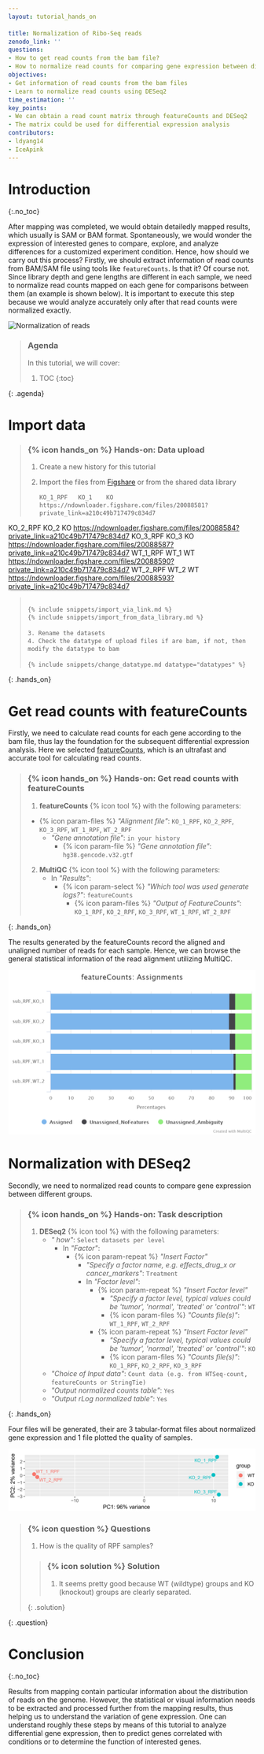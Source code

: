 ```yaml
---
layout: tutorial_hands_on

title: Normalization of Ribo-Seq reads
zenodo_link: ''
questions:
- How to get read counts from the bam file?
- How to normalize read counts for comparing gene expression between different conditions?
objectives:
- Get information of read counts from the bam files
- Learn to normalize read counts using DESeq2
time_estimation: ''
key_points:
- We can obtain a read count matrix through featureCounts and DESeq2
- The matrix could be used for differential expression analysis
contributors:
- ldyang14
- IceApink
---
```



# Introduction
{:.no_toc}

<!-- This is a comment. -->

After mapping was completed, we would obtain detailedly mapped results, which usually is SAM or BAM format. Spontaneously, we would wonder the expression of interested genes to compare, explore, and analyze differences for a customized experiment condition. Hence, how should we carry out this process? Firstly, we should extract information of read counts from BAM/SAM file using tools like `featureCounts`. Is that it? Of course not. Since library depth and gene lengths are different in each sample, we need to normalize read counts mapped on each gene for comparisons between them (an example is shown below). It is important to execute this step because we would analyze accurately only after that read counts were normalized exactly.

![Normalization of reads]( https://izabelcavassim.files.wordpress.com/2015/03/screenshot-from-2015-03-08-2245511.png "Normalization of reads")

> ### Agenda
>
> In this tutorial, we will cover:
>
> 1. TOC
> {:toc}
>
{: .agenda}

# Import data

> ### {% icon hands_on %} Hands-on: Data upload
>
> 1. Create a new history for this tutorial
> 2. Import the files from [Figshare]() or from the shared data library
>
>    ```
>    KO_1_RPF	KO_1	KO	https://ndownloader.figshare.com/files/20088581?private_link=a210c49b717479c834d7
KO_2_RPF	KO_2	KO	https://ndownloader.figshare.com/files/20088584?private_link=a210c49b717479c834d7
KO_3_RPF	KO_3	KO	https://ndownloader.figshare.com/files/20088587?private_link=a210c49b717479c834d7
WT_1_RPF	WT_1	WT	https://ndownloader.figshare.com/files/20088590?private_link=a210c49b717479c834d7
WT_2_RPF	WT_2	WT	https://ndownloader.figshare.com/files/20088593?private_link=a210c49b717479c834d7
>    ```
>
>    {% include snippets/import_via_link.md %}
>    {% include snippets/import_from_data_library.md %}
>
> 3. Rename the datasets
> 4. Check the datatype of upload files if are bam, if not, then modify the datatype to bam
>
>    {% include snippets/change_datatype.md datatype="datatypes" %}
{: .hands_on}

# Get read counts with **featureCounts**

Firstly, we need to calculate read counts for each gene according to the bam file, thus lay the foundation for the subsequent differential expression analysis. Here we selected [featureCounts](http://bioinf.wehi.edu.au/featureCounts/), which is an ultrafast and accurate tool for calculating read counts.

> ### {% icon hands_on %} Hands-on: Get read counts with **featureCounts**
>
> 1. **featureCounts** {% icon tool %} with the following parameters:
> - {% icon param-files %} *"Alignment file"*: `KO_1_RPF`, `KO_2_RPF`, `KO_3_RPF`, `WT_1_RPF`, `WT_2_RPF`
>    - *"Gene annotation file"*: `in your history`
>      - {% icon param-file %} *"Gene annotation file"*: `hg38.gencode.v32.gtf`
> 2. **MultiQC** {% icon tool %} with the following parameters:
>    - In *"Results"*:
>      - {% icon param-select %} *"Which tool was used generate logs?"*: `featureCounts`
>        - {% icon param-files %} *"Output of FeatureCounts"*: `KO_1_RPF`, `KO_2_RPF`, `KO_3_RPF`, `WT_1_RPF`, `WT_2_RPF`
>
{: .hands_on}

The results generated by the featureCounts record the aligned and unaligned number of reads for each sample. Hence, we can browse the general statistical information of the read alignment utilizing MultiQC.

![Assignment of reads](../../images/normalization-of-reads/featureCounts_assignment_plot.png "Assignment of reads")



# Normalization with **DESeq2**

Secondly, we need to normalized read counts to compare gene expression between different groups.

> ### {% icon hands_on %} Hands-on: Task description
>
> 1. **DESeq2** {% icon tool %} with the following parameters:
>    - *" how"*: `Select datasets per level`
>        - In *"Factor"*:
>            - {% icon param-repeat %} *"Insert Factor"*
>                - *"Specify a factor name, e.g. effects_drug_x or cancer_markers"*: `Treatment`
>                - In *"Factor level"*:
>                    - {% icon param-repeat %} *"Insert Factor level"*
>                        - *"Specify a factor level, typical values could be 'tumor', 'normal', 'treated' or 'control'"*: `WT`
>                        - {% icon param-files %} *"Counts file(s)"*: `WT_1_RPF`, `WT_2_RPF`
>                    - {% icon param-repeat %} *"Insert Factor level"*
>                        - *"Specify a factor level, typical values could be 'tumor', 'normal', 'treated' or 'control'"*: `KO`
>                        - {% icon param-files %} *"Counts file(s)"*: `KO_1_RPF`, `KO_2_RPF`, `KO_3_RPF`
>    - *"Choice of Input data"*: `Count data (e.g. from HTSeq-count, featureCounts or StringTie)`
>    - *"Output normalized counts table"*: `Yes`
>    - *"Output rLog normalized table"*: `Yes`
>
{: .hands_on}

Four files will be generated, their are 3 tabular-format files about normalized gene expression and 1 file plotted the quality of samples.

![Sample distance](../../images/normalization-of-reads/DESeq2_PCA_samples.png "Sample distance")


> ### {% icon question %} Questions
>
> 1. How is the quality of RPF samples?
>
> > ### {% icon solution %} Solution
> >
> > 1. It seems pretty good because WT (wildtype) groups and KO (knockout) groups are clearly separated.
> >
> {: .solution}
>
{: .question}

# Conclusion

{:.no_toc}

Results from mapping contain particular information about the distribution of reads on the genome. However, the statistical or visual information needs to be extracted and processed further from the mapping results, thus helping us to understand the variation of gene expression. One can understand roughly these steps by means of this tutorial to analyze differential gene expression, then to predict genes correlated with conditions or to determine the function of interested genes.
